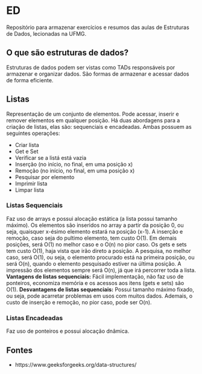 # ED
 Repositório para armazenar exercícios e resumos das aulas de Estruturas de Dados, lecionadas na UFMG.

 ## O que são estruturas de dados?
 Estruturas de dados podem ser vistas como TADs responsáveis por armazenar e organizar dados. São formas de armazenar e acessar dados de forma eficiente.

 ## Listas
 Representação de um conjunto de elementos. Pode acessar, inserir e remover elementos em qualquer posição. Há duas abordagens para a criação de listas, elas são: sequenciais e encadeadas.
 Ambas possuem as seguintes operações:
 <ul>
 <li>Criar lista</li>
 <li>Get e Set</li>
 <li>Verificar se a listá está vazia</li>
 <li>Inserção (no início, no final, em uma posição x)</li>
 <li>Remoção (no início, no final, em uma posição x)</li>
 <li>Pesquisar por elemento</li>
 <li>Imprimir lista</li>
 <li>Limpar lista</li>
</ul>
 
 ### Listas Sequenciais
 Faz uso de arrays e possui alocação estática (a lista possui tamanho máximo). Os elementos são inseridos no array a partir da posição 0, ou seja, quaisquer x-ésimo elemento estará na posição (x-1).
 A inserção e remoção, caso seja do pultimo elemento, tem custo O(1). Em demais posições, será O(1) no melhor caso e o O(n) no pior caso.
  Os gets e sets tem custo O(1), haja vista que irão direto a posição. A pesquisa, no melhor caso, será O(1), ou seja, o elemento procurado está na primeira posição, ou será O(n), quando o elemento pesquisado estiver na última posição. A impressão dos elementos sempre será O(n), já que irá percorrer toda a lista.
  **Vantagens de listas sequenciais:** Fácil implementação, não faz uso de ponteiros, economiza memória e os acessos aos itens (gets e sets) são O(1).
  **Desvantagens de listas sequenciais:** Possui tamanho máximo fixado, ou seja, pode acarretar problemas em usos com muitos dados. Ademais, o custo de inserção e remoção, no pior caso, pode ser O(n).

 ### Listas Encadeadas
 Faz uso de ponteiros e possui alocação dnâmica.
 
 ## Fontes
<ul>
 <li>https://www.geeksforgeeks.org/data-structures/</li>
</ul>
